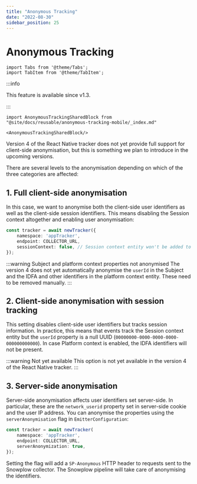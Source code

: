 ```yaml
---
title: "Anonymous Tracking"
date: "2022-08-30"
sidebar_position: 25
---
```


# Anonymous Tracking

```mdx-code-block
import Tabs from '@theme/Tabs';
import TabItem from '@theme/TabItem';
```

:::info

This feature is available since v1.3.

:::

```mdx-code-block
import AnonymousTrackingSharedBlock from "@site/docs/reusable/anonymous-tracking-mobile/_index.md"

<AnonymousTrackingSharedBlock/>
```

Version 4 of the React Native tracker does not yet provide full support for client-side anonymisation, but this is something we plan to introduce in the upcoming versions.

There are several levels to the anonymisation depending on which of the three categories are affected:

## 1. Full client-side anonymisation

In this case, we want to anonymise both the client-side user identifiers as well as the client-side session identifiers. This means disabling the Session context altogether and enabling user anonymisation:

```typescript
const tracker = await newTracker({
    namespace: 'appTracker',
    endpoint: COLLECTOR_URL,
    sessionContext: false, // Session context entity won't be added to events
});
```

:::warning Subject and platform context properties not anonymised
The version 4 does not yet automatically anonymise the `userId` in the Subject and the IDFA and other identifiers in the platform context entity.
These need to be removed manually.
:::

## 2. Client-side anonymisation with session tracking

This setting disables client-side user identifiers but tracks session information. In practice, this means that events track the Session context entity but the `userId` property is a null UUID (`00000000-0000-0000-0000-000000000000`). In case Platform context is enabled, the IDFA identifiers will not be present.

:::warning Not yet available
This option is not yet available in the version 4 of the React Native tracker.
:::

## 3. Server-side anonymisation

Server-side anonymisation affects user identifiers set server-side. In particular, these are the `network_userid` property set in server-side cookie and the user IP address. You can anonymise the properties using the `serverAnonymisation` flag in `EmitterConfiguration`:

```typescript
const tracker = await newTracker(
    namespace: 'appTracker',
    endpoint: COLLECTOR_URL,
    serverAnonymization: true,
});
```

Setting the flag will add a `SP-Anonymous` HTTP header to requests sent to the Snowplow collector. The Snowplow pipeline will take care of anonymising the identifiers.
